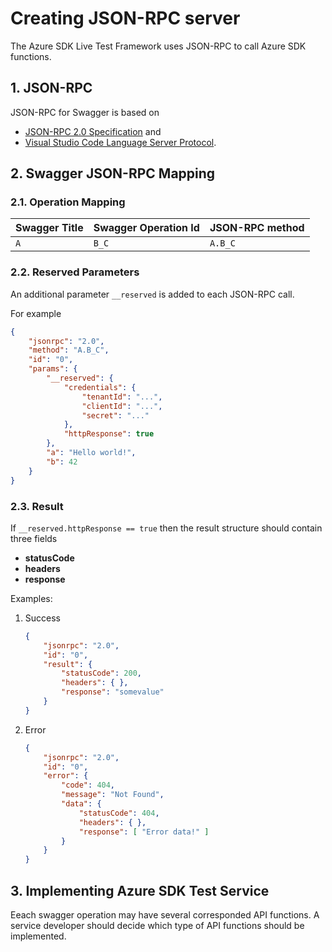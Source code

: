 # Creating JSON-RPC server

The Azure SDK Live Test Framework uses JSON-RPC to call Azure SDK functions.

## 1. JSON-RPC

JSON-RPC for Swagger is based on

- [JSON-RPC 2.0 Specification](http://www.jsonrpc.org/specification) and
- [Visual Studio Code Language Server Protocol](https://github.com/Microsoft/language-server-protocol/blob/master/protocol.md#base-protocol).

## 2. Swagger JSON-RPC Mapping

### 2.1. Operation Mapping

|Swagger Title|Swagger Operation Id|JSON-RPC method|
|-------------|--------------------|---------------|
|`A`          |`B_C`               |`A.B_C`        |

### 2.2. Reserved Parameters

An additional parameter `__reserved` is added to each JSON-RPC call.

For example

```json
{
    "jsonrpc": "2.0",
    "method": "A.B_C",
    "id": "0",
    "params": {
        "__reserved": {
            "credentials": {
                "tenantId": "...",
                "clientId": "...",
                "secret": "..."
            },
            "httpResponse": true
        },
        "a": "Hello world!",
        "b": 42
    }
}
```

### 2.3. Result

If `__reserved.httpResponse == true` then the result structure should contain three fields

- **statusCode**
- **headers**
- **response**

Examples:
1. Success
   ```json
   {
       "jsonrpc": "2.0",
       "id": "0",
       "result": {
           "statusCode": 200,
           "headers": { },
           "response": "somevalue"
       }
   }
   ```
2. Error
   ```json
   {
       "jsonrpc": "2.0",
       "id": "0",
       "error": {
           "code": 404,
           "message": "Not Found",
           "data": {
               "statusCode": 404,
               "headers": { },
               "response": [ "Error data!" ]
           }
       }
   }
   ```

## 3. Implementing Azure SDK Test Service

Eeach swagger operation may have several corresponded API functions. A service developer should decide which type of API functions should be implemented.
